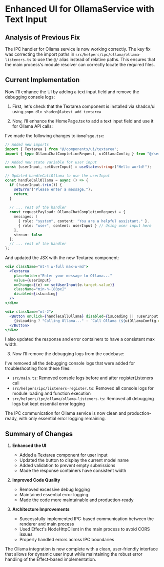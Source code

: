 # Enhanced UI for OllamaService with Text Input

## Analysis of Previous Fix

The IPC handler for Ollama service is now working correctly. The key fix was correcting the import paths in `src/helpers/ipc/ollama/ollama-listeners.ts` to use the `@/` alias instead of relative paths. This ensures that the main process's module resolver can correctly locate the required files.

## Current Implementation

Now I'll enhance the UI by adding a text input field and remove the debugging console logs:

1. First, let's check that the Textarea component is installed via shadcn/ui using `pnpm dlx shadcn@latest add textarea`

2. Now, I'll enhance the HomePage.tsx to add a text input field and use it for Ollama API calls:

I've made the following changes to `HomePage.tsx`:

```typescript
// Added new imports
import { Textarea } from "@/components/ui/textarea";
import { type OllamaChatCompletionRequest, uiOllamaConfig } from "@/services/ollama/OllamaService";

// Added new state variable for user input
const [userInput, setUserInput] = useState<string>("Hello world!");

// Updated handleCallOllama to use the userInput
const handleCallOllama = async () => {
  if (!userInput.trim()) {
    setError("Please enter a message.");
    return;
  }
  
  // ... rest of the handler
  const requestPayload: OllamaChatCompletionRequest = {
    messages: [
      { role: "system", content: "You are a helpful assistant." },
      { role: "user", content: userInput } // Using user input here
    ],
    stream: false
  };
  // ... rest of the handler
};
```

And updated the JSX with the new Textarea component:

```jsx
<div className="mt-4 w-full max-w-md">
  <Textarea
    placeholder="Enter your message to Ollama..."
    value={userInput}
    onChange={(e) => setUserInput(e.target.value)}
    className="min-h-[80px]"
    disabled={isLoading}
  />
</div>

<div className="mt-2">
  <Button onClick={handleCallOllama} disabled={isLoading || !userInput.trim()}>
    {isLoading ? "Calling Ollama..." : `Call Ollama (${uiOllamaConfig.defaultModel})`}
  </Button>
</div>
```

I also updated the response and error containers to have a consistent max width.

3. Now I'll remove the debugging logs from the codebase:

I've removed all the debugging console logs that were added for troubleshooting from these files:

- `src/main.ts`: Removed console logs before and after registerListeners call
- `src/helpers/ipc/listeners-register.ts`: Removed all console logs for module loading and function execution
- `src/helpers/ipc/ollama/ollama-listeners.ts`: Removed all debugging logs but kept essential error logging

The IPC communication for Ollama service is now clean and production-ready, with only essential error logging remaining.

## Summary of Changes

1. **Enhanced the UI**
   - Added a Textarea component for user input
   - Updated the button to display the current model name
   - Added validation to prevent empty submissions
   - Made the response containers have consistent width

2. **Improved Code Quality**
   - Removed excessive debug logging
   - Maintained essential error logging
   - Made the code more maintainable and production-ready

3. **Architecture Improvements**
   - Successfully implemented IPC-based communication between the renderer and main process
   - Used Effect's NodeHttpClient in the main process to avoid CORS issues
   - Properly handled errors across IPC boundaries

The Ollama integration is now complete with a clean, user-friendly interface that allows for dynamic user input while maintaining the robust error handling of the Effect-based implementation.